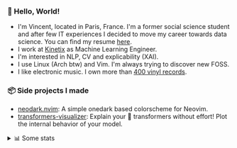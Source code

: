 ### 👋 Hello, World!

- I'm Vincent, located in Paris, France. I'm a former social science student and after few IT experiences I decided to move my career towards data science. You can find my resume [here](https://raw.githubusercontent.com/VDuchauffour/resume/main/resume.pdf).
- I work at <a href="https://www.kinetix.tech/">Kinetix<a/> as Machine Learning Engineer.
- I'm interested in NLP, CV and explicability (XAI).
- I use Linux (Arch btw) and Vim. I'm always trying to discover new FOSS.
- I like electronic music. I own more than <a href="https://www.discogs.com/user/Voigt_Kampff/collection">400 vinyl records<a/>.

### 📦 Side projects I made
  
- [neodark.nvim](https://github.com/VDuchauffour/neodark.nvim): A simple onedark based colorscheme for Neovim.
- [transformers-visualizer](https://github.com/VDuchauffour/transformers-visualizer): Explain your 🤗 transformers without effort! Plot the internal behavior of your model. 

<details><summary>📊 Some stats</summary>  
  
<p align="center">
  <img alt="VDuchauffour's github stats" src="https://github-readme-stats.vercel.app/api?username=VDuchauffour&count_private=true&include_all_commits=true&show_icons=true&theme=react"/>
  <br />
  <img alt="VDuchauffour's streak stats" src="https://streak-stats.demolab.com?user=VDuchauffour&theme=react"/>
  <br />
  <img alt="VDuchauffour's language stats" src="https://github-readme-stats.vercel.app/api/top-langs/?username=VDuchauffour&count_private=true&include_all_commits=true&show_icons=true&layout=compact&theme=react"/>
  <!--   <br />
  <img alt="VDuchauffour's Wakatime stats" src="https://github-readme-stats.vercel.app/api/wakatime?username=VDuchauffour&theme=react"/> -->
</p>

#### 🧭 Wakatime stats
<!--START_SECTION:waka-->
![Code Time](http://img.shields.io/badge/Code%20Time-547%20hrs%2026%20mins-blue)

![Lines of code](https://img.shields.io/badge/From%20Hello%20World%20I%27ve%20Written-184.4%20thousand%20lines%20of%20code-blue)

**🐱 My GitHub Data** 

> 📦 18.1 kB Used in GitHub's Storage 
 > 
> 🏆 1,098 Contributions in the Year 2023
 > 
> 🚫 Not Opted to Hire
 > 
> 📜 6 Public Repositories 
 > 
> 🔑 2 Private Repositories 
 > 
**I'm an Early 🐤** 

```text
🌞 Morning                167 commits         █░░░░░░░░░░░░░░░░░░░░░░░░   05.96 % 
🌆 Daytime                1709 commits        ███████████████░░░░░░░░░░   60.97 % 
🌃 Evening                792 commits         ███████░░░░░░░░░░░░░░░░░░   28.26 % 
🌙 Night                  135 commits         █░░░░░░░░░░░░░░░░░░░░░░░░   04.82 % 
```
📅 **I'm Most Productive on Monday** 

```text
Monday                   736 commits         ███████░░░░░░░░░░░░░░░░░░   26.26 % 
Tuesday                  325 commits         ███░░░░░░░░░░░░░░░░░░░░░░   11.59 % 
Wednesday                449 commits         ████░░░░░░░░░░░░░░░░░░░░░   16.02 % 
Thursday                 593 commits         █████░░░░░░░░░░░░░░░░░░░░   21.16 % 
Friday                   548 commits         █████░░░░░░░░░░░░░░░░░░░░   19.55 % 
Saturday                 48 commits          ░░░░░░░░░░░░░░░░░░░░░░░░░   01.71 % 
Sunday                   104 commits         █░░░░░░░░░░░░░░░░░░░░░░░░   03.71 % 
```


📊 **This Week I Spent My Time On** 

```text
💬 Programming Languages: 
Python                   11 hrs 48 mins      █████████░░░░░░░░░░░░░░░░   36.19 % 
YAML                     10 hrs 30 mins      ████████░░░░░░░░░░░░░░░░░   32.19 % 
Markdown                 2 hrs 2 mins        ██░░░░░░░░░░░░░░░░░░░░░░░   06.25 % 
TOML                     1 hr 58 mins        ██░░░░░░░░░░░░░░░░░░░░░░░   06.03 % 
Other                    1 hr 57 mins        ██░░░░░░░░░░░░░░░░░░░░░░░   06.01 % 
```


 Last Updated on 26/03/2023 00:41:39 UTC
<!--END_SECTION:waka-->
</details>
